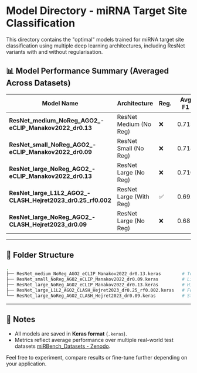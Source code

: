 # Model Directory - miRNA Target Site Classification

This directory contains the "optimal" models trained for miRNA target site classification using multiple deep learning architectures, including ResNet variants with and without regularisation.

## 📊 Model Performance Summary (Averaged Across Datasets)

| Model Name                                  | Architecture            | Reg. | Avg F1 | PR-AUC | Accuracy |
| ------------------------------------------- | ----------------------- | ---- | ------ | ------ | -------- |
| **ResNet_medium_NoReg_AGO2_-eCLIP_Manakov2022_dr0.13**               | ResNet Medium (No Reg)  | ❌    | 0.715  | 0.801  | 72.6%    |
| **ResNet_small_NoReg_AGO2_-eCLIP_Manakov2022_dr0.09**               | ResNet Small (No Reg)   | ❌    | 0.714  | 0.776  | 72.7%    |
| **ResNet_large_NoReg_AGO2_-eCLIP_Manakov2022_dr0.13**               | ResNet Large (No Reg)   | ❌    | 0.710  | 0.784  | 72.0%    |
| **ResNet_large_L1L2_AGO2_-CLASH_Hejret2023_dr0.25_rf0.002** | ResNet Large (With Reg) | ✅    | 0.692  | 0.779  | 70.6%    |
| **ResNet_large_NoReg_AGO2_-CLASH_Hejret2023_dr0.09**                | ResNet Large (No Reg)   | ❌    | 0.681  | 0.725  | 66.9%    |

---

## 📁 Folder Structure

```bash
.
├── ResNet_medium_NoReg_AGO2_eCLIP_Manakov2022_dr0.13.keras        # Top Overall            
├── ResNet_small_NoReg_AGO2_eCLIP_Manakov2022_dr0.09.keras         # Lightweight & Performant
├── ResNet_large_NoReg_AGO2_eCLIP_Manakov2022_dr0.13.keras         # High-capacity variant
├── ResNet_large_L1L2_AGO2_CLASH_Hejret2023_dr0.25_rf0.002.keras   # For generalization
└── ResNet_large_NoReg_AGO2_CLASH_Hejret2023_dr0.09.keras          # Stable performance
```

---

## 📝 Notes

- All models are saved in **Keras format** (`.keras`).
- Metrics reflect average performance over multiple real-world test datasets [miRBench_Datasets - Zenodo](https://zenodo.org/records/14501607).

Feel free to experiment, compare results or fine-tune further depending on your application.
